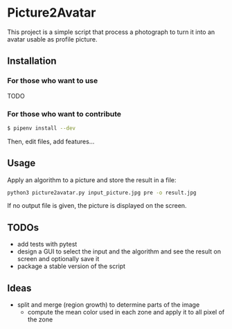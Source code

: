 # Picture2Avatar

This project is a simple script that process a
photograph to turn it into an avatar usable as
profile picture.

## Installation

### For those who want to use

TODO

### For those who want to contribute

```sh
$ pipenv install --dev
```

Then, edit files, add features...

## Usage

Apply an algorithm to a picture and store the result in a file:

```sh
python3 picture2avatar.py input_picture.jpg pre -o result.jpg
```

If no output file is given, the picture is displayed on the screen.

## TODOs

* add tests with pytest
* design a GUI to select the input and the algorithm and see
the result on screen and optionally save it
* package a stable version of the script

## Ideas

* split and merge (region growth) to determine parts of the image
  * compute the mean color used in each zone and apply it to all pixel of the zone
